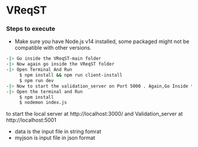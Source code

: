 # VReqST

### Steps to execute

- Make sure you have Node.js v14 installed, some packaged might not be compatible with other versions.

```sh
-|> Go inside the VReqST-main folder
-|> Now again go inside the VReqST folder
-|> Open Terminal And Run
     $ npm install && npm run client-install
     $ npm run dev
-|> Now to start the validation_server on Port 5000 . Again,Go Inside the Validation_server folder
-|> Open the terminal and Run
     $ npm install
     $ nodemon index.js
```

to start the local server at http://localhost:3000/ and Validation_server at http://localhost:5001


- data is the input file in string fomrat
- myjson is input file in json format
